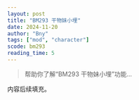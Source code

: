 ```yaml
---
layout: post
title: "BM293 干物妹小埋"
date: 2024-11-20
author: "Bny"
tags: ["mod", "character"]
scode: bm293
reading_time: 5
---
```


> 帮助你了解“BM293 干物妹小埋”功能...

内容后续填充。
